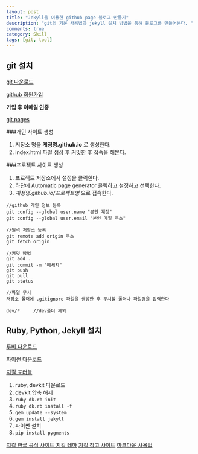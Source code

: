 ```yaml
---
layout: post
title: "Jekyll을 이용한 github page 블로그 만들기"
description: "git의 기본 사용법과 jekyll 설치 방법을 통해 블로그를 만들어본다. "
comments: true
category: Skill
tags: [git, tool]
---
```


## git 설치

[git 다운로드](https://git-scm.com/)

[github 회원가입](https://github.com/)

**가입 후 이메일 인증**

[git pages](https://pages.github.com/)


###개인 사이트 생성

1. 저장소 명을 **계정명.github.io** 로 생성한다.
2. index.html 파일 생성 후 커밋한 후 접속을 해본다.

###프로젝트 사이트 생성

1. 프로젝트 저장소에서 설정을 클릭한다.
2. 하단에 Automatic page generator 클릭하고 설정하고 선택한다.
3. *계정명.github.io/프로젝트명* 으로 접속한다.

```
//github 개인 정보 등록
git config --global user.name "본인 계정"
git config --global user.email "본인 메일 주소"

//원격 저장소 등록
git remote add origin 주소
git fetch origin

//커밋 방법
git add .
git commit -m "메세지"
git push
git pull
git status

//파일 무시
저장소 폴더에 .gitignore 파일을 생성한 후 무시할 폴더나 파일명을 입력한다

dev/*     //dev폴더 제외

```

## Ruby, Python, Jekyll 설치

[루비 다운로드](http://rubyinstaller.org/downloads/)

[파이썬 다운로드](https://www.python.org/)

[지킬 포터블](https://github.com/madhur/PortableJekyll)

1. ruby, devkit 다운로드
2. devkit 압축 해제  
3. `ruby dk.rb init`
4. `ruby dk.rb install -f`
5. `gem update --system`
6. `gem install jekyll`
7. 파이썬 설치
8. `pip install pygments`

[지킬 한글 공식 사이트 ](http://jekyllrb-ko.github.io/)
[지킬 테마](http://jekyllthemes.org/)
[지킬 참고 사이트](http://jekyllis.com/)
[마크다운 사용법](http://scriptogr.am/myevan/post/markdown-syntax-guide-for-scriptogram)
